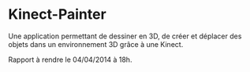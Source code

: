 Kinect-Painter
==============

Une application permettant de dessiner en 3D, de créer et déplacer des objets dans un environnement 3D grâce à une Kinect.


Rapport à rendre le 04/04/2014 à 18h.
